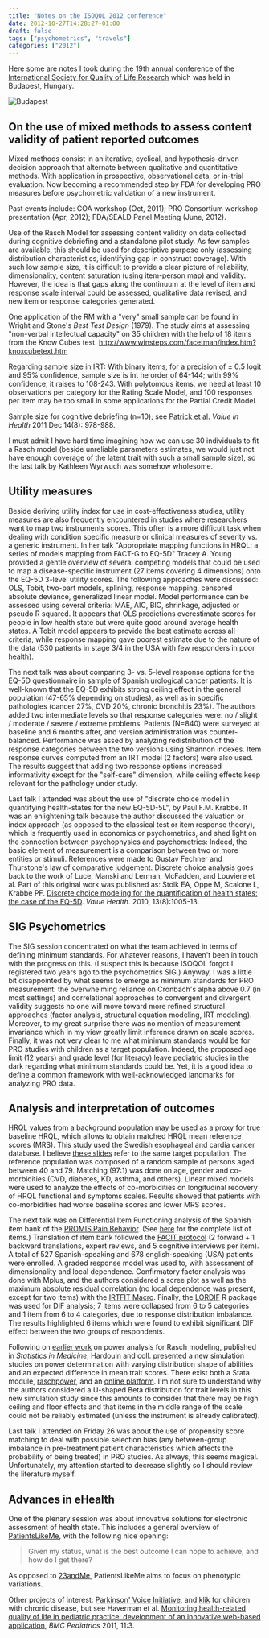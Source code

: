 ```yaml
---
title: "Notes on the ISOQOL 2012 conference"
date: 2012-10-27T14:28:27+01:00
draft: false
tags: ["psychometrics", "travels"]
categories: ["2012"]
---
```


Here some are notes I took during the 19th annual conference of the [International Society for Quality of Life Research](http://www.isoqol.org) which was held in Budapest, Hungary.

![Budapest](/img/20121026133045.jpg)

## On the use of mixed methods to assess content validity of patient reported outcomes
   
Mixed methods consist in an iterative, cyclical, and hypothesis-driven decision approach that alternate between qualitative and quantitative methods. With application in prospective, observational data, or in-trial evaluation. Now becoming a recommended step by FDA for developing PRO measures before psychometric validation of a new instrument.

Past events include: COA workshop (Oct, 2011); PRO Consortium workshop presentation (Apr, 2012); FDA/SEALD Panel Meeting (June, 2012).

Use of the Rasch Model for assessing content validity on data collected during cognitive debriefing and a standalone pilot study. As few samples are available, this should be used for descriptive purpose only (assessing distribution characteristics, identifying gap in construct coverage). With such low sample size, it is difficult to provide a clear picture of reliability, dimensionality, content saturation (using item-person map) and validity. However, the idea is that gaps along the continuum at the level of item and response scale interval could be assessed, qualitative data revised, and new item or response categories generated.

One application of the RM with a "very" small sample can be found in Wright and Stone's *Best Test Design* (1979). The study aims at assessing "non-verbal intellectual capacity" on 35 children with the help of 18 items from the Know Cubes test. <http://www.winsteps.com/facetman/index.htm?knoxcubetext.htm>

Regarding sample size in IRT: With binary items, for a precision of ± 0.5 logit and 95% confidence, sample size is int he order of 64-144; with 99% confidence, it raises to 108-243. With polytomous items, we need at least 10 observations per category for the Rating Scale Model, and 100 responses per item may be too small in some applications for the Partial Credit Model.

Sample size for cognitive debriefing (n=10); see [Patrick et al.](http://www.ncbi.nlm.nih.gov/pubmed/22152166) *Value in Health* 2011 Dec 14(8): 978-988.

I must admit I have hard time imagining how we can use 30 individuals to fit a Rasch model (beside unreliable parameters estimates, we would just not have enough coverage of the latent trait with such a small sample size), so the last talk by Kathleen Wyrwuch was somehow wholesome.

## Utility measures

Beside deriving utility index for use in cost-effectiveness studies, utility measures are also frequently encountered in studies where researchers want to map two instruments scores. This often is a more difficult task when dealing with condition specific measure or clinical measures of severity vs. a generic instrument. In her talk "Appropriate mapping functions in HRQL: a series of models mapping from FACT-G to EQ-5D" Tracey A. Young provided a gentle overview of several competing models that could be used to map a disease-specific instrument (27 items covering 4 dimensions) onto the EQ-5D 3-level utility scores. The following approaches were discussed: OLS, Tobit, two-part models, splining, response mapping, censored absolute deviance, generalized linear model. Model performance can be assessed using several criteria: MAE, AIC, BIC, shrinkage, adjusted or pseudo R squared. It appears that OLS predictions overestimate scores for people in low health state but were quite good around average health states. A Tobit model appears to provide the best estimate across all criteria, while response mapping gave poorest estimate due to the nature of the data (530 patients in stage 3/4 in the USA with few responders in poor health).

The next talk was about comparing 3- vs. 5-level response options for the EQ-5D questionnaire in sample of Spanish urological cancer patients. It is well-known that the EQ-5D exhibits strong ceiling effect in the general population (47-65% depending on studies), as well as in specific pathologies (cancer 27%, CVD 20%, chronic bronchitis 23%). The authors added two intermediate levels so that response categories were: no / slight / moderate / severe / extreme problems. Patients (N=840) were surveyed at baseline and 6 months after, and version administration was counter-balanced. Performance was assed by analyzing redistribution of the response categories between the two versions using Shannon indexes. Item response curves computed from an IRT model (2 factors) were also used. The results suggest that adding two response options increased informativity except for the "self-care" dimension, while ceiling effects keep relevant for the pathology under study.

Last talk I attended was about the use of "discrete choice model in quantifying health-states for the new EQ-5D-5L", by Paul F.M. Krabbe. It was an enlightening talk because the author discussed the valuation or index approach (as opposed to the classical test or item response theory), which is frequently used in economics or psychometrics, and shed light on the connection between psychophysics and psychometrics: Indeed, the basic element of measurement is a comparison between two or more entities or stimuli. References were made to Gustav Fechner and Thurstone's law of comparative judgement. Discrete choice analysis goes back to the work of Luce, Manski and Lerman, McFadden, and Louviere et al. Part of this original work was published as: Stolk EA, Oppe M, Scalone L, Krabbe PF. [Discrete choice modeling for the quantification of health states: the case of the EQ-5D](http://www.ncbi.nlm.nih.gov/pubmed/20825618). *Value Health*. 2010, 13(8):1005-13.

## SIG Psychometrics

The SIG session concentrated on what the team achieved in terms of defining minimum standards. For whatever reasons, I haven't been in touch with the progress on this. (I suspect this is because ISOQOL forgot I registered two years ago to the psychometrics SIG.) Anyway, I was a little bit disappointed by what seems to emerge as minimum standards for PRO measurement: the overwhelming reliance on Cronbach's alpha above 0.7 (in most settings) and correlational approaches to convergent and divergent validity suggests no one will move toward more refined structural approaches (factor analysis, structural equation modeling, IRT modeling). Moreover, to my great surprise there was no mention of measurement invariance which in my view greatly limit inference drawn on scale scores. Finally, it was not very clear to me what minimum standards would be for PRO studies with children as a target population. Indeed, the proposed age limit (12 years) and grade level (for literacy) leave pediatric studies in the dark regarding what minimum standards could be. Yet, it is a good idea to define a common framework with well-acknowledged landmarks for analyzing PRO data.

## Analysis and interpretation of outcomes

HRQL values from a background population may be used as a proxy for true baseline HRQL, which allows to obtain matched HRQL mean reference scores (MRS). This study used the Swedish esophageal and cardia cancer database. I believe [these slides](http://bit.ly/SgaUPC) <i class="fa fa-chain-broken fa-1x"></i> refer to the same target population. The reference population was composed of a random sample of persons aged between 40 and 79. Matching (97:1) was done on age, gender and co-morbidities (CVD, diabetes, KD, asthma, and others). Linear mixed models were used to analyze the effects of co-morbidities on longitudinal recovery of HRQL functional and symptoms scales. Results showed that patients with co-morbidities had worse baseline scores and lower MRS scores.

The next talk was on Differential Item Functioning analysis of the Spanish item bank of the [PROMIS Pain Behavior](http://www.ncbi.nlm.nih.gov/pubmed/19683873). (See [here](http://bit.ly/VuC5DF) for the complete list of items.) Translation of item bank followed the [FACIT protocol](http://bit.ly/VuC96m) (2 forward + 1 backward translations, expert reviews, and 5 cognitive interviews per item). A total of 527 Spanish-speaking and 678 english-speaking (USA) patients were enrolled. A graded response model was used to, with assessment of dimensionality and local dependence. Confirmatory factor analysis was done with Mplus, and the authors considered a scree plot as well as the maximum absolute residual correlation (no local dependence was present, except for two items) with the [IRTFIT Macro](http://outcomes.cancer.gov/areas/measurement/irtfit_eula.html). Finally, the [LORDIF](http://www.jstatsoft.org/v39/i08/paper) R package was used for DIF analysis; 7 items were collapsed from 6 to 5 categories and 1 item from 6 to 4 categories, due to response distribution imbalance. The results highlighted 6 items which were found to exhibit significant DIF effect between the two groups of respondents.

Following on [earlier work](http://www.ncbi.nlm.nih.gov/pubmed/22069169) on power analysis for Rasch modeling, published in *Statistics in Medicine*, Hardouin and coll. presented a new simulation studies on power determination with varying distribution shape of abilities and an expected difference in mean trait scores. There exist both a Stata module, [raschpower](http://ideas.repec.org/c/boc/bocode/s457106.html), and an [online platform](http://rasch-online.univ-nantes.fr). I'm not sure to understand why the authors considered a U-shaped Beta distribution for trait levels in this new simulation study since this amounts to consider that there may be high ceiling and floor effects and that items in the middle range of the scale could not be reliably estimated (unless the instrument is already calibrated).

Last talk I attended on Friday 26 was about the use of propensity score matching to deal with possible selection bias (any between-group imbalance in pre-treatment patient characteristics which affects the probability of being treated) in PRO studies. As always, this seems magical. Unfortunately, my attention started to decrease slightly so I should review the literature myself.

## Advances in eHealth

One of the plenary session was about innovative solutions for electronic assessment of health state. This includes a general overview of [PatientsLikeMe](http://www.patientslikeme.com), with the following nice opening:

> Given my status, what is the best outcome I can hope to achieve, and how do
> I get there?

As opposed to [23andMe](https://www.23andme.com), PatientsLikeMe aims to focus on phenotypic variations.

Other projects of interest: [Parkinson' Voice Initiative](http://www.parkinsonsvoice.org), and [klik](https://www.hetklikt.nu) for children with chronic disease, but see
Haverman et al. [Monitoring health-related quality of life in pediatric practice: development of an innovative web-based application](http://bit.ly/RV0dzl), *BMC Pediatrics* 2011, 11:3.
